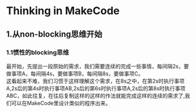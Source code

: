 # Thinking in MakeCode
## 1.从non-blocking思维开始
### 1.1惯性的blocking思维
最开始，先提出一段原始的需求，我们需要连续的完成一些事情，每间隔2s，要做事项A，每间隔4s，要做事项B，每间隔8s，要做事项C。  
这看起来不难，我们习惯于这样理解这个需求，在8s之中，在第2s时执行事项A,2s后的第4s时执行事项AB,2s后的第6s时执行事项A,2s后的第8s时执行事项ABC，如此往复，在往后复制这样的这样的作法就能完成这样的连续的需求了,我们可以在MakeCode里设计类似的程序出来。
